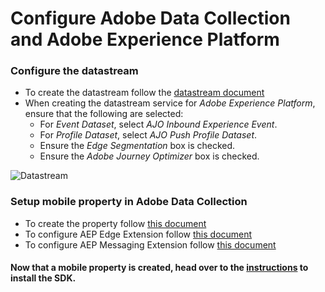 #  Configure Adobe Data Collection and Adobe Experience Platform

### Configure the datastream

- To create the datastream follow the [datastream document](https://developer.adobe.com/client-sdks/documentation/getting-started/configure-datastreams/)
- When creating the datastream service for *Adobe Experience Platform*, ensure that the following are selected:
    * For *Event Dataset*, select *AJO Inbound Experience Event*.
    * For *Profile Dataset*, select *AJO Push Profile Dataset*.
    * Ensure the *Edge Segmentation* box is checked.
    * Ensure the *Adobe Journey Optimizer* box is checked.

![Datastream](./../../../assets/edge-config.png)

### Setup mobile property in Adobe Data Collection

- To create the property follow [this document](https://developer.adobe.com/client-sdks/documentation/getting-started/create-a-mobile-property/)
- To configure AEP Edge Extension follow [this document](https://developer.adobe.com/client-sdks/documentation/edge-network/)
- To configure AEP Messaging Extension follow [this document](https://developer.adobe.com/client-sdks/documentation/adobe-journey-optimizer/)

#### Now that a mobile property is created, head over to the [instructions](./../../installation/getting-started.md) to install the SDK.
